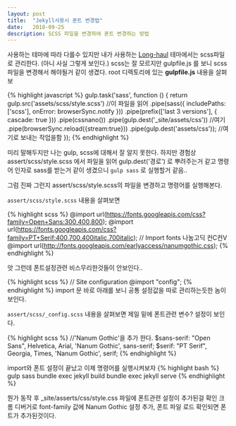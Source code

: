 ```yaml
---
layout: post
title:  "Jekyll사용시 폰트 변경법"
date:   2018-09-25
description: SCSS 파일을 변경하여 폰트 변경하는 방법
---
```

사용하는 테마에 따라 다를수 있지만
내가 사용하는 [Long-haul][Long-haul] 테마에서는 scss파일로 관리한다. (아니 사실 그렇게 보인다.)
scss는 잘 모르지만 gulpfile.js 를 보니 scss파일을 변경해서 해야될거 같이 생겼다.
root 디렉토리에 있는 <b>gulpfile.js</b> 내용을 살펴보

{% highlight javascript %}
gulp.task('sass', function () {
    return gulp.src('assets/scss/style.scss') //이 파일을 읽어
        .pipe(sass({
            includePaths: ['scss'],
            onError: browserSync.notify
        }))
        .pipe(prefix(['last 3 versions'], { cascade: true }))
				.pipe(cssnano())
        .pipe(gulp.dest('_site/assets/css')) //여기
        .pipe(browserSync.reload({stream:true})) 
        .pipe(gulp.dest('assets/css')); //여기로 보내는 작업을함
});
{% endhighlight %}

미리 말해두지만 나는 gulp, scss에 대해서 잘 알지 못한다.
하지만 경험상 assert/scss/style.scss 에서 파일을 읽어 gulp.dest('경로') 로 뿌려주는거 같고
명령어 인자로 sass를 받는거 같이 생겼으니 `gulp sass` 로 실행할거 같음..

그럼 진짜 그런지 assert/scss/style.scss의 파일을 변경하고 명령어를 실행해본다.

`assert/scss/style.scss` 내용을 살펴보면

{% highlight scss %}
@import url(https://fonts.googleapis.com/css?family=Open+Sans:300,400,800);
@import url(https://fonts.googleapis.com/css?family=PT+Serif:400,700,400italic,700italic);
// Import fonts 나눔고딕 컨C컨V
@import url(http://fonts.googleapis.com/earlyaccess/nanumgothic.css);
{% endhighlight %}

앗 그런데 폰트설정관련 비스무리한것들이 안보인다..

{% highlight scss %}
// Site configuration
@import "config"; 
{% endhighlight %}
import 문 바로 아래를 보니 공통 설정값을 따로 관리하는듯한 놈이 보인다.

`assert/scss/_config.scss` 내용을 살펴보면 제일 밑에 폰트관련 변수? 설정이 보인다.

{% highlight scss %}
//'Nanum Gothic'을 추가 한다.
$sans-serif: "Open Sans", Helvetica, Arial, 'Nanum Gothic', sans-serif;
$serif: "PT Serif", Georgia, Times, 'Nanum Gothic', serif;
{% endhighlight %}

import와 폰트 설정이 끝났고 이제 명령어를 실행시켜보자
{% highlight bash %}
gulp sass
bundle exec jekyll build
bundle exec jekyll serve
{% endhighlight %}


뭔가 동작 후 _site/asserts/css/style.css 파일에 폰트관련 설정이 추가된걸 확인
크롬 디버거로 font-family 값에 Nanum Gothic 설정 추가, 폰트 파일 로드 확인되면 폰트가 추가된것이다.


[Long-haul]: https://github.com/brianmaierjr/long-haul